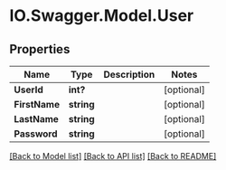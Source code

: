 # IO.Swagger.Model.User
## Properties

Name | Type | Description | Notes
------------ | ------------- | ------------- | -------------
**UserId** | **int?** |  | [optional] 
**FirstName** | **string** |  | [optional] 
**LastName** | **string** |  | [optional] 
**Password** | **string** |  | [optional] 

[[Back to Model list]](../README.md#documentation-for-models) [[Back to API list]](../README.md#documentation-for-api-endpoints) [[Back to README]](../README.md)

